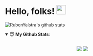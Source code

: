 # Hello, folks! <img src="https://raw.githubusercontent.com/MartinHeinz/MartinHeinz/master/wave.gif" width="30px">


![RubenYalstra's github stats](https://github-readme-stats.vercel.app/api?username=rubentalstra&show_icons=true&hide_border=true)

<details open>
 <summary> 😇 <b>My Github Stats</b>: </summary>

<br>

<p align = "center">
  <img src = "https://github-readme-stats.vercel.app/api?username=rubentalstra&show_icons=true&theme=tokyonight&line_height=27">
  <img src = "https://github-readme-stats.vercel.app/api/top-langs/?username=rubentalstra&hide=css,hack&theme=tokyonight">
</p>

</details>

<!--
**rubentalstra/rubentalstra** is a ✨ _special_ ✨ repository because its `README.md` (this file) appears on your GitHub profile.

Here are some ideas to get you started:

- 🔭 I’m currently working on ...
- 🌱 I’m currently learning ...
- 👯 I’m looking to collaborate on ...
- 🤔 I’m looking for help with ...
- 💬 Ask me about ...
- 📫 How to reach me: ...
- 😄 Pronouns: ...
- ⚡ Fun fact: ...

-->
